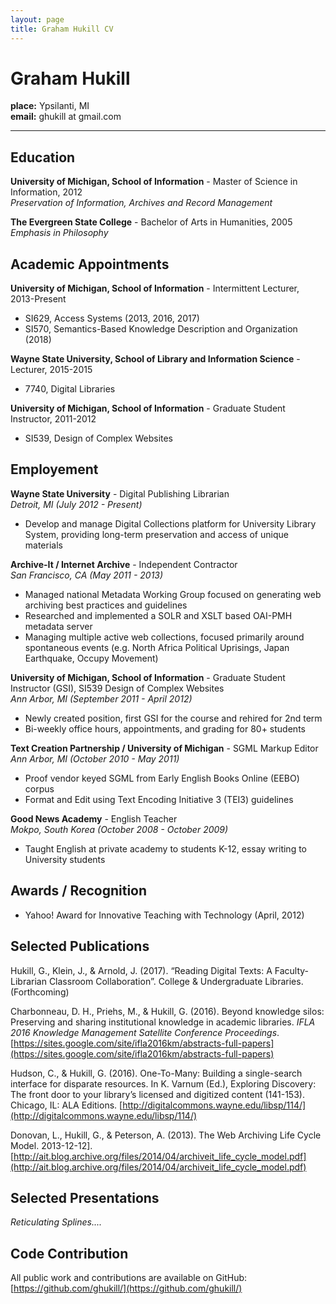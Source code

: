 ```yaml
---
layout: page	
title: Graham Hukill CV
---
```


# Graham Hukill

**place:** Ypsilanti, MI<br>
**email:** ghukill at gmail.com<br>

-----------------------------------------------------

## Education

**University of Michigan, School of Information** - Master of Science in Information, 2012<br>
*Preservation of Information, Archives and Record Management*

**The Evergreen State College** - Bachelor of Arts in Humanities, 2005<br>
*Emphasis in Philosophy*



## Academic Appointments

**University of Michigan, School of Information** - Intermittent Lecturer, 2013-Present<br>
* SI629, Access Systems (2013, 2016, 2017)
* SI570, Semantics-Based Knowledge Description and Organization (2018)

**Wayne State University, School of Library and Information Science** - Lecturer, 2015-2015<br>
* 7740, Digital Libraries

**University of Michigan, School of Information** - Graduate Student Instructor, 2011-2012<br>
* SI539, Design of Complex Websites



## Employement

**Wayne State University** - Digital Publishing Librarian<br>
*Detroit, MI (July 2012 - Present)*<br>

 * Develop and manage Digital Collections platform for University Library System, providing long-term preservation and access of unique materials


**Archive-It / Internet Archive** - Independent Contractor<br>
*San Francisco, CA (May 2011 - 2013)*<br>

 * Managed national Metadata Working Group focused on generating web archiving best practices and guidelines
 * Researched and implemented a SOLR and XSLT based OAI-PMH metadata server
 * Managing multiple active web collections, focused primarily around spontaneous events (e.g. North Africa Political Uprisings, Japan Earthquake, Occupy Movement)


**University of Michigan, School of Information** - Graduate Student Instructor (GSI), SI539 Design of Complex Websites<br>
*Ann Arbor, MI (September 2011 - April 2012)*<br>

 * Newly created position, first GSI for the course and rehired for 2nd term
 * Bi-weekly office hours, appointments, and grading for 80+ students


**Text Creation Partnership / University of Michigan** - SGML Markup Editor<br>
*Ann Arbor, MI (October 2010 - May 2011)*<br>

 * Proof vendor keyed SGML from Early English Books Online (EEBO) corpus
 * Format and Edit using Text Encoding Initiative 3 (TEI3) guidelines


**Good News Academy** - English Teacher<br>
*Mokpo, South Korea (October 2008 - October 2009)*

 * Taught English at private academy to students K-12, essay writing to University students



## Awards / Recognition

 * Yahoo! Award for Innovative Teaching with Technology (April, 2012)



## Selected Publications

Hukill, G., Klein, J., &amp; Arnold, J. (2017). “Reading Digital Texts: A Faculty-Librarian Classroom Collaboration”. College & Undergraduate Libraries. (Forthcoming)

Charbonneau, D. H., Priehs, M., & Hukill, G. (2016). Beyond knowledge silos: Preserving and sharing institutional knowledge in academic libraries. *IFLA 2016 Knowledge Management Satellite Conference Proceedings*. [https://sites.google.com/site/ifla2016km/abstracts-full-papers](https://sites.google.com/site/ifla2016km/abstracts-full-papers)

Hudson, C., & Hukill, G. (2016). One-To-Many: Building a single-search interface for disparate resources. In K. Varnum (Ed.), Exploring Discovery: The front door to your library’s licensed and digitized content (141-153). Chicago, IL: ALA Editions. [http://digitalcommons.wayne.edu/libsp/114/](http://digitalcommons.wayne.edu/libsp/114/)

Donovan, L., Hukill, G., & Peterson, A. (2013). The Web Archiving Life Cycle Model. 2013-12-12]. [http://ait.blog.archive.org/files/2014/04/archiveit_life_cycle_model.pdf](http://ait.blog.archive.org/files/2014/04/archiveit_life_cycle_model.pdf)



## Selected Presentations

*Reticulating Splines....*


## Code Contribution

All public work and contributions are available on GitHub: [https://github.com/ghukill/](https://github.com/ghukill/)
